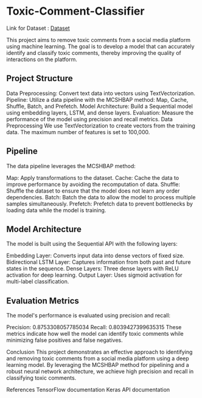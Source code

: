 # Toxic-Comment-Classifier

Link for Dataset : <a href = "https://www.kaggle.com/datasets/yashs07/toxic-comment-classification" > Dataset</a>

This project aims to remove toxic comments from a social media platform using machine learning. The goal is to develop a model that can accurately identify and classify toxic comments, thereby improving the quality of interactions on the platform.

## Project Structure
Data Preprocessing: Convert text data into vectors using TextVectorization.
Pipeline: Utilize a data pipeline with the MCSHBAP method: Map, Cache, Shuffle, Batch, and Prefetch.
Model Architecture: Build a Sequential model using embedding layers, LSTM, and dense layers.
Evaluation: Measure the performance of the model using precision and recall metrics.
Data Preprocessing
We use TextVectorization to create vectors from the training data. The maximum number of features is set to 100,000.


## Pipeline
The data pipeline leverages the MCSHBAP method:

Map: Apply transformations to the dataset.
Cache: Cache the data to improve performance by avoiding the recomputation of data.
Shuffle: Shuffle the dataset to ensure that the model does not learn any order dependencies.
Batch: Batch the data to allow the model to process multiple samples simultaneously.
Prefetch: Prefetch data to prevent bottlenecks by loading data while the model is training.


## Model Architecture
The model is built using the Sequential API with the following layers:

Embedding Layer: Converts input data into dense vectors of fixed size.
Bidirectional LSTM Layer: Captures information from both past and future states in the sequence.
Dense Layers: Three dense layers with ReLU activation for deep learning.
Output Layer: Uses sigmoid activation for multi-label classification.

## Evaluation Metrics
The model's performance is evaluated using precision and recall:

Precision: 0.8753308057785034
Recall: 0.8039427399635315
These metrics indicate how well the model can identify toxic comments while minimizing false positives and false negatives.

Conclusion
This project demonstrates an effective approach to identifying and removing toxic comments from a social media platform using a deep learning model. By leveraging the MCSHBAP method for pipelining and a robust neural network architecture, we achieve high precision and recall in classifying toxic comments.

References
TensorFlow documentation
Keras API documentation

